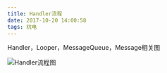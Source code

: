 ```yaml
---
title: Handler流程
date: 2017-10-20 14:00:58
tags: 杭电
---
```


Handler，Looper，MessageQueue，Message相关图

<img src="/imgs/HandlerLooperMessageQueue.jpg"   alt="Handler流程图" align=center />